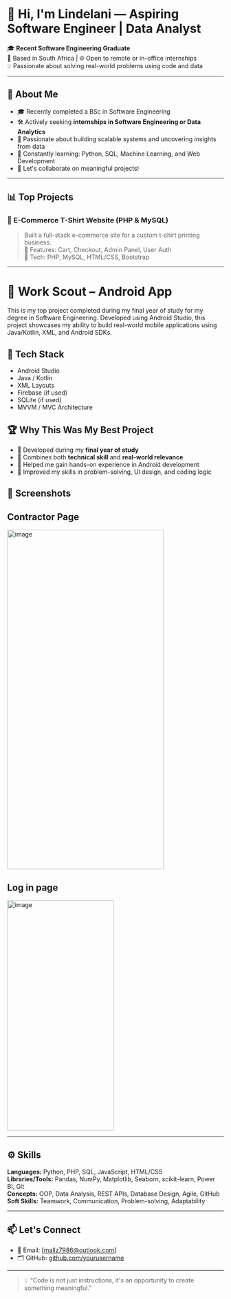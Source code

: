 # 👋 Hi, I'm Lindelani — Aspiring Software Engineer | Data Analyst

🎓 **Recent Software Engineering Graduate**  
📍 Based in South Africa | 🌐 Open to remote or in-office internships  
💡 Passionate about solving real-world problems using code and data

---

## 🧠 About Me

- 🎓 Recently completed a BSc in Software Engineering
- 🛠️ Actively seeking **internships in Software Engineering or Data Analytics**
- 🧪 Passionate about building scalable systems and uncovering insights from data
- 🌱 Constantly learning: Python, SQL, Machine Learning, and Web Development
- 💬 Let's collaborate on meaningful projects!

---

## 📊 Top Projects

### 🔹 **E-Commerce T-Shirt Website (PHP & MySQL)**
> Built a full-stack e-commerce site for a custom t-shirt printing business.  
> 🔸 Features: Cart, Checkout, Admin Panel, User Auth  
> 🔸 Tech: PHP, MySQL, HTML/CSS, Bootstrap

---

# 📱 Work Scout – Android App

This is my top project completed during my final year of study for my degree in Software Engineering. Developed using Android Studio, this project showcases my ability to build real-world mobile applications using Java/Kotlin, XML, and Android SDKs.

## 🔧 Tech Stack
- Android Studio
- Java / Kotlin
- XML Layouts
- Firebase (if used)
- SQLite (if used)
- MVVM / MVC Architecture

## 🏆 Why This Was My Best Project

- 📌 Developed during my **final year of study**
- 💼 Combines both **technical skill** and **real-world relevance**
- 🚀 Helped me gain hands-on experience in Android development
- 🧩 Improved my skills in problem-solving, UI design, and coding logic


## 📸 Screenshots
## Contractor Page

 <img width="364" height="789" alt="image" src="https://github.com/user-attachments/assets/d90bc34f-48fb-4df4-9053-65fd5c3b0564" />

## Log in page

 <img width="248" height="535" alt="image" src="https://github.com/user-attachments/assets/6029a8f7-f663-4921-ac88-43d9a0fca0f0" />


---

## ⚙️ Skills

**Languages:** Python, PHP, SQL, JavaScript, HTML/CSS  
**Libraries/Tools:** Pandas, NumPy, Matplotlib, Seaborn, scikit-learn, Power BI, Git  
**Concepts:** OOP, Data Analysis, REST APIs, Database Design, Agile, GitHub  
**Soft Skills:** Teamwork, Communication, Problem-solving, Adaptability

---

## 📫 Let's Connect

- 📧 Email: [mallz7986@outlook.com]
- 🗂️ GitHub: [github.com/yourusername](https://github.com/mallz7986)

---

> 💡 “Code is not just instructions, it's an opportunity to create something meaningful.”

